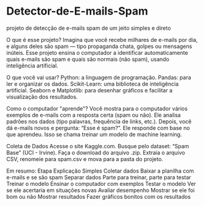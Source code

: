 # Detector-de-E-mails-Spam
projeto de detecção de e-mails spam de um jeito simples e direto

O que é esse projeto?
Imagina que você recebe milhares de e-mails por dia, e alguns deles são spam — tipo propaganda chata, golpes ou mensagens inúteis. Esse projeto ensina o computador a identificar automaticamente quais e-mails são spam e quais são normais (não spam), usando inteligência artificial.

O que você vai usar?
Python: a linguagem de programação.
Pandas: para ler e organizar os dados.
Scikit-Learn: uma biblioteca de inteligência artificial.
Seaborn e Matplotlib: para desenhar gráficos e facilitar a visualização dos resultados.

Como o computador "aprende"?
Você mostra para o computador vários exemplos de e-mails com a resposta certa (spam ou não).
Ele analisa padrões nos dados (tipo palavras, frequência de links, etc.).
Depois, você dá e-mails novos e pergunta: “Esse é spam?”. Ele responde com base no que aprendeu.
Isso se chama treinar um modelo de machine learning.

Coleta de Dados
Acesse o site Kaggle.com.
Busque pelo dataset: “Spam Base” (UCI - Irvine).
Faça o download do arquivo .zip.
Extraia o arquivo CSV, renomeie para spam.csv e mova para a pasta do projeto.

Em resumo:
Etapa	Explicação Simples
Coletar dados	Baixar a planilha com e-mails e se são spam
Separar dados	Parte para treinar, parte para testar
Treinar o modelo	Ensinar o computador com exemplos
Testar o modelo	Ver se ele acertaria em situações novas
Avaliar desempenho	Mostrar se ele foi bom ou não
Mostrar resultados	Fazer gráficos bonitos com os resultados

